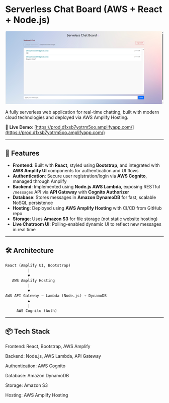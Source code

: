 # Serverless Chat Board (AWS + React + Node.js)

![image](https://github.com/cmhsu81/aws-serverless-chat/blob/main/demo1.png)

A fully serverless web application for real-time chatting, built with modern cloud technologies and deployed via AWS Amplify Hosting.

🔗 **Live Demo**: [https://prod.d1xsb7yotrm5oo.amplifyapp.com/](https://prod.d1xsb7yotrm5oo.amplifyapp.com/)

---

## 🚀 Features

- **Frontend**: Built with **React**, styled using **Bootstrap**, and integrated with **AWS Amplify UI** components for authentication and UI flows
- **Authentication**: Secure user registration/login via **AWS Cognito**, managed through Amplify
- **Backend**: Implemented using **Node.js AWS Lambda**, exposing RESTful `/messages` API via **API Gateway** with **Cognito Authorizer**
- **Database**: Stores messages in **Amazon DynamoDB** for fast, scalable NoSQL persistence
- **Hosting**: Deployed using **AWS Amplify Hosting** with CI/CD from GitHub repo
- **Storage**: Uses **Amazon S3** for file storage (not static website hosting)
- **Live Chatroom UI**: Polling-enabled dynamic UI to reflect new messages in real time

---

## 🛠️ Architecture

```text
React (Amplify UI, Bootstrap)
          |
          ▼
   AWS Amplify Hosting
          |
          ▼
AWS API Gateway → Lambda (Node.js) → DynamoDB
          ▲
          |
     AWS Cognito (Auth)
```

---

## 📦 **Tech Stack**

Frontend: React, Bootstrap, AWS Amplify

Backend: Node.js, AWS Lambda, API Gateway

Authentication: AWS Cognito

Database: Amazon DynamoDB

Storage: Amazon S3

Hosting: AWS Amplify Hosting
